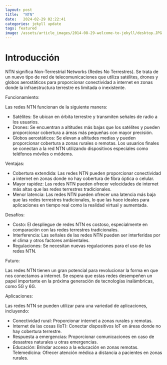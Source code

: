 ```yaml
---
layout: post
title:  "NTN"
date:   2024-02-29 02:22:41
categories: jekyll update
tags: featured
image: /assets/article_images/2014-08-29-welcome-to-jekyll/desktop.JPG
---
```

# Introducción

NTN significa Non-Terrestrial Networks (Redes No Terrestres). Se trata de un nuevo tipo de red de telecomunicaciones que utiliza satélites, drones y globos aerostáticos para proporcionar conectividad a internet en zonas donde la infraestructura terrestre es limitada o inexistente.

Funcionamiento:

Las redes NTN funcionan de la siguiente manera:

- Satélites: Se ubican en órbita terrestre y transmiten señales de radio a los usuarios.
- Drones: Se encuentran a altitudes más bajas que los satélites y pueden proporcionar cobertura a áreas más pequeñas con mayor precisión.
- Globos aerostáticos: Se elevan a altitudes medias y pueden proporcionar cobertura a zonas rurales o remotas.
Los usuarios finales se conectan a la red NTN utilizando dispositivos especiales como teléfonos móviles o módems.

Ventajas:

- Cobertura extendida: Las redes NTN pueden proporcionar conectividad a internet en zonas donde no hay cobertura de fibra óptica o celular.
- Mayor rapidez: Las redes NTN pueden ofrecer velocidades de internet más altas que las redes terrestres tradicionales.
- Menor latencia: Las redes NTN pueden ofrecer una latencia más baja que las redes terrestres tradicionales, lo que las hace ideales para aplicaciones en tiempo real como la realidad virtual y aumentada.

Desafíos:

- Costo: El despliegue de redes NTN es costoso, especialmente en comparación con las redes terrestres tradicionales.
- Interferencia: Las señales de las redes NTN pueden ser interferidas por el clima y otros factores ambientales.
- Regulaciones: Se necesitan nuevas regulaciones para el uso de las redes NTN.

Futuro:

Las redes NTN tienen un gran potencial para revolucionar la forma en que nos conectamos a internet. Se espera que estas redes desempeñen un papel importante en la próxima generación de tecnologías inalámbricas, como 5G y 6G.

Aplicaciones:

Las redes NTN se pueden utilizar para una variedad de aplicaciones, incluyendo:

- Conectividad rural: Proporcionar internet a zonas rurales y remotas.
- Internet de las cosas (IoT): Conectar dispositivos IoT en áreas donde no hay cobertura terrestre.
- Respuesta a emergencias: Proporcionar comunicaciones en caso de desastres naturales u otras emergencias.
- Educación: Brindar acceso a la educación en zonas remotas.
Telemedicina: Ofrecer atención médica a distancia a pacientes en zonas rurales.

